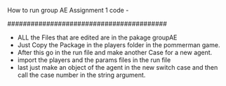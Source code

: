 How to run group AE Assignment 1 code -

#########################################
- ALL the Files that are edited are in the pakage groupAE 
- Just Copy the Package in the players folder in the pommerman game.
- After this go in the run file and make another Case for a new agent.
- import the players and the params files in the run file 
- last just make an object of the agent in the new switch case and then call the case number in the string argument.
